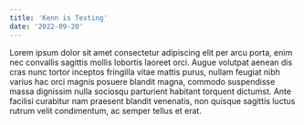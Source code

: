 ```yaml
---
title: 'Kenn is Testing'
date: '2022-09-20'
---
```


Lorem ipsum dolor sit amet consectetur adipiscing elit per arcu porta, enim nec convallis sagittis mollis lobortis laoreet orci. Augue volutpat aenean dis cras nunc tortor inceptos fringilla vitae mattis purus, nullam feugiat nibh varius hac orci magnis posuere blandit magna, commodo suspendisse massa dignissim nulla sociosqu parturient habitant torquent dictumst. Ante facilisi curabitur nam praesent blandit venenatis, non quisque sagittis luctus rutrum velit condimentum, ac semper tellus et erat.